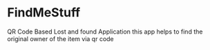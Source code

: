 # FindMeStuff
QR Code Based Lost and found Application
this app helps to find the original owner of the item via qr code
